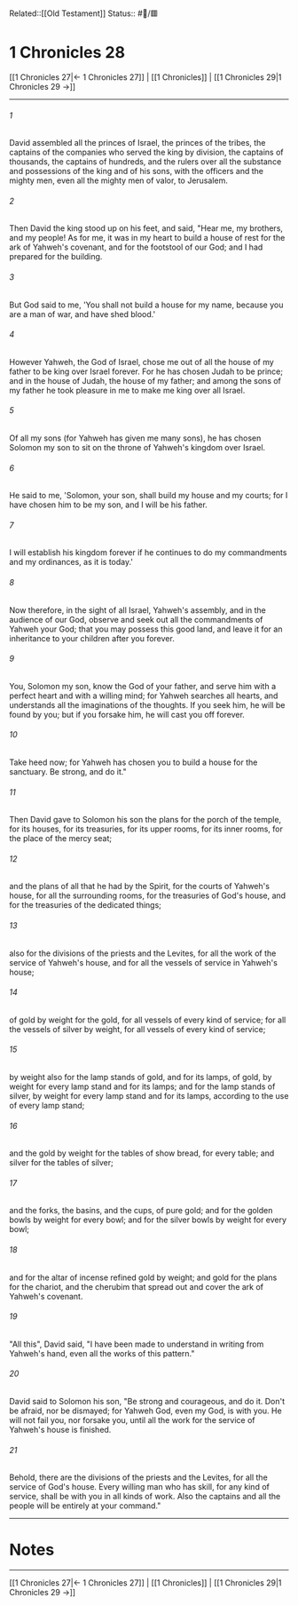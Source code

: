 Related::[[Old Testament]]
Status:: #📖/🟥
# 1 Chronicles 28

[[1 Chronicles 27|← 1 Chronicles 27]] | [[1 Chronicles]] | [[1 Chronicles 29|1 Chronicles 29 →]]
***



###### 1 
David assembled all the princes of Israel, the princes of the tribes, the captains of the companies who served the king by division, the captains of thousands, the captains of hundreds, and the rulers over all the substance and possessions of the king and of his sons, with the officers and the mighty men, even all the mighty men of valor, to Jerusalem. 

###### 2 
Then David the king stood up on his feet, and said, "Hear me, my brothers, and my people! As for me, it was in my heart to build a house of rest for the ark of Yahweh's covenant, and for the footstool of our God; and I had prepared for the building. 

###### 3 
But God said to me, 'You shall not build a house for my name, because you are a man of war, and have shed blood.' 

###### 4 
However Yahweh, the God of Israel, chose me out of all the house of my father to be king over Israel forever. For he has chosen Judah to be prince; and in the house of Judah, the house of my father; and among the sons of my father he took pleasure in me to make me king over all Israel. 

###### 5 
Of all my sons (for Yahweh has given me many sons), he has chosen Solomon my son to sit on the throne of Yahweh's kingdom over Israel. 

###### 6 
He said to me, 'Solomon, your son, shall build my house and my courts; for I have chosen him to be my son, and I will be his father. 

###### 7 
I will establish his kingdom forever if he continues to do my commandments and my ordinances, as it is today.' 

###### 8 
Now therefore, in the sight of all Israel, Yahweh's assembly, and in the audience of our God, observe and seek out all the commandments of Yahweh your God; that you may possess this good land, and leave it for an inheritance to your children after you forever. 

###### 9 
You, Solomon my son, know the God of your father, and serve him with a perfect heart and with a willing mind; for Yahweh searches all hearts, and understands all the imaginations of the thoughts. If you seek him, he will be found by you; but if you forsake him, he will cast you off forever. 

###### 10 
Take heed now; for Yahweh has chosen you to build a house for the sanctuary. Be strong, and do it." 

###### 11 
Then David gave to Solomon his son the plans for the porch of the temple, for its houses, for its treasuries, for its upper rooms, for its inner rooms, for the place of the mercy seat; 

###### 12 
and the plans of all that he had by the Spirit, for the courts of Yahweh's house, for all the surrounding rooms, for the treasuries of God's house, and for the treasuries of the dedicated things; 

###### 13 
also for the divisions of the priests and the Levites, for all the work of the service of Yahweh's house, and for all the vessels of service in Yahweh's house; 

###### 14 
of gold by weight for the gold, for all vessels of every kind of service; for all the vessels of silver by weight, for all vessels of every kind of service; 

###### 15 
by weight also for the lamp stands of gold, and for its lamps, of gold, by weight for every lamp stand and for its lamps; and for the lamp stands of silver, by weight for every lamp stand and for its lamps, according to the use of every lamp stand; 

###### 16 
and the gold by weight for the tables of show bread, for every table; and silver for the tables of silver; 

###### 17 
and the forks, the basins, and the cups, of pure gold; and for the golden bowls by weight for every bowl; and for the silver bowls by weight for every bowl; 

###### 18 
and for the altar of incense refined gold by weight; and gold for the plans for the chariot, and the cherubim that spread out and cover the ark of Yahweh's covenant. 

###### 19 
"All this", David said, "I have been made to understand in writing from Yahweh's hand, even all the works of this pattern." 

###### 20 
David said to Solomon his son, "Be strong and courageous, and do it. Don't be afraid, nor be dismayed; for Yahweh God, even my God, is with you. He will not fail you, nor forsake you, until all the work for the service of Yahweh's house is finished. 

###### 21 
Behold, there are the divisions of the priests and the Levites, for all the service of God's house. Every willing man who has skill, for any kind of service, shall be with you in all kinds of work. Also the captains and all the people will be entirely at your command."

---
# Notes


***
[[1 Chronicles 27|← 1 Chronicles 27]] | [[1 Chronicles]] | [[1 Chronicles 29|1 Chronicles 29 →]]

